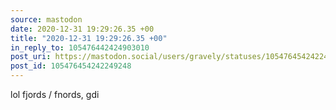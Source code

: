 ```yaml
---
source: mastodon
date: 2020-12-31 19:29:26.35 +00
title: "2020-12-31 19:29:26.35 +00"
in_reply_to: 105476442424903010
post_uri: https://mastodon.social/users/gravely/statuses/105476454242249248
post_id: 105476454242249248
---
```

lol fjords / fnords, gdi



